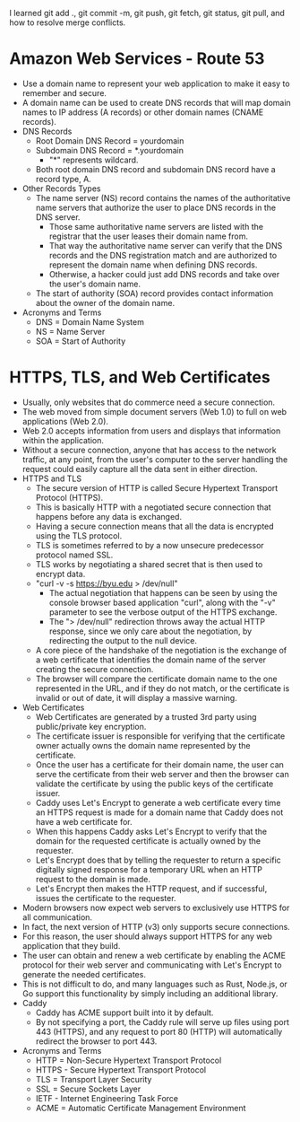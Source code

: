 I learned git add ., git commit -m, git push, git fetch, git status, git pull, and how to resolve merge conflicts.

# Amazon Web Services - Route 53
- Use a domain name to represent your web application to make it easy to remember and secure.
- A domain name can be used to create DNS records that will map domain names to IP address (A records) or other domain names (CNAME records).
- DNS Records
    - Root Domain DNS Record = yourdomain
    - Subdomain DNS Record = *.yourdomain
        - "*" represents wildcard.
    - Both root domain DNS record and subdomain DNS record have a record type, A.
- Other Records Types
    - The name server (NS) record contains the names of the authoritative name servers that authorize the user to place DNS records in the DNS server. 
        - Those same authoritative name servers are listed with the registrar that the user leases their domain name from. 
        - That way the authoritative name server can verify that the DNS records and the DNS registration match and are authorized to represent the domain name when defining DNS records.
        - Otherwise, a hacker could just add DNS records and take over the user's domain name.
    - The start of authority (SOA) record provides contact information about the owner of the domain name.
- Acronyms and Terms
    - DNS = Domain Name System
    - NS = Name Server
    - SOA = Start of Authority

# HTTPS, TLS, and Web Certificates
- Usually, only websites that do commerce need a secure connection.
- The web moved from simple document servers (Web 1.0) to full on web applications (Web 2.0).
- Web 2.0 accepts information from users and displays that information within the application.
- Without a secure connection, anyone that has access to the network traffic, at any point, from the user's computer to the server handling the request could easily capture all the data sent in either direction.
- HTTPS and TLS
    - The secure version of HTTP is called Secure Hypertext Transport Protocol (HTTPS).
    - This is basically HTTP with a negotiated secure connection that happens before any data is exchanged.
    - Having a secure connection means that all the data is encrypted using the TLS protocol.
    - TLS is sometimes referred to by a now unsecure predecessor protocol named SSL.
    - TLS works by negotiating a shared secret that is then used to encrypt data.
    - "curl -v -s https://byu.edu > /dev/null"
        - The actual negotiation that happens can be seen by using the console browser based application "curl", along with the "-v" parameter to see the verbose output of the HTTPS exchange.
        - The "> /dev/null" redirection throws away the actual HTTP response, since we only care about the negotiation, by redirecting the output to the null device.
    - A core piece of the handshake of the negotiation is the exchange of a web certificate that identifies the domain name of the server creating the secure connection.
    - The browser will compare the certificate domain name to the one represented in the URL, and if they do not match, or the certificate is invalid or out of date, it will display a massive warning.
- Web Certificates
    - Web Certificates are generated by a trusted 3rd party using public/private key encryption.
    - The certificate issuer is responsible for verifying that the certificate owner actually owns the domain name represented by the certificate.
    - Once the user has a certificate for their domain name, the user can serve the certificate from their web server and then the browser can validate the certificate by using the public keys of the certificate issuer.
    - Caddy uses Let's Encrypt to generate a web certificate every time an HTTPS request is made for a domain name that Caddy does not have a web certificate for.
    - When this happens Caddy asks Let's Encrypt to verify that the domain for the requested certificate is actually owned by the requester.
    - Let's Encrypt does that by telling the requester to return a specific digitally signed response for a temporary URL when an HTTP request to the domain is made.
    - Let's Encrypt then makes the HTTP request, and if successful, issues the certificate to the requester.
- Modern browsers now expect web servers to exclusively use HTTPS for all communication.
- In fact, the next version of HTTP (v3) only supports secure connections.
- For this reason, the user should always support HTTPS for any web application that they build.
- The user can obtain and renew a web certificate by enabling the ACME protocol for their web server and communicating with Let's Encrypt to generate the needed certificates.
- This is not difficult to do, and many languages such as Rust, Node.js, or Go support this functionality by simply including an additional library.
- Caddy
    - Caddy has ACME support built into it by default.
    - By not specifying a port, the Caddy rule will serve up files using port 443 (HTTPS), and any request to port 80 (HTTP) will automatically redirect the browser to port 443. 
- Acronyms and Terms
    - HTTP = Non-Secure Hypertext Transport Protocol
    - HTTPS - Secure Hypertext Transport Protocol
    - TLS = Transport Layer Security
    - SSL = Secure Sockets Layer
    - IETF - Internet Engineering Task Force
    - ACME = Automatic Certificate Management Environment